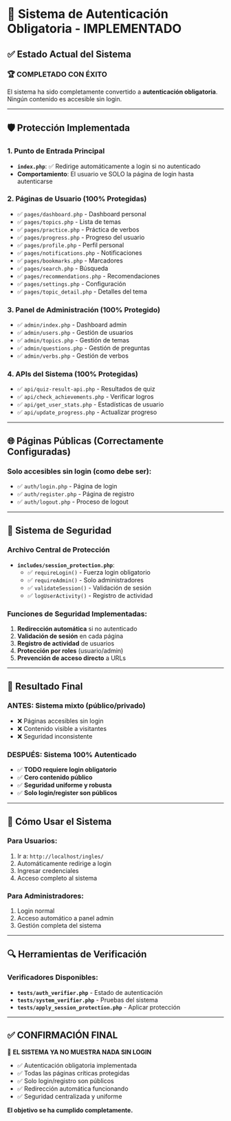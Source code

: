 # 🔐 Sistema de Autenticación Obligatoria - IMPLEMENTADO

## ✅ Estado Actual del Sistema

### 🏆 **COMPLETADO CON ÉXITO**
El sistema ha sido completamente convertido a **autenticación obligatoria**. Ningún contenido es accesible sin login.

---

## 🛡️ Protección Implementada

### **1. Punto de Entrada Principal**
- **`index.php`**: ✅ Redirige automáticamente a login si no autenticado
- **Comportamiento**: El usuario ve SOLO la página de login hasta autenticarse

### **2. Páginas de Usuario (100% Protegidas)**
- ✅ `pages/dashboard.php` - Dashboard personal
- ✅ `pages/topics.php` - Lista de temas 
- ✅ `pages/practice.php` - Práctica de verbos
- ✅ `pages/progress.php` - Progreso del usuario
- ✅ `pages/profile.php` - Perfil personal
- ✅ `pages/notifications.php` - Notificaciones
- ✅ `pages/bookmarks.php` - Marcadores
- ✅ `pages/search.php` - Búsqueda
- ✅ `pages/recommendations.php` - Recomendaciones
- ✅ `pages/settings.php` - Configuración
- ✅ `pages/topic_detail.php` - Detalles del tema

### **3. Panel de Administración (100% Protegido)**
- ✅ `admin/index.php` - Dashboard admin
- ✅ `admin/users.php` - Gestión de usuarios
- ✅ `admin/topics.php` - Gestión de temas
- ✅ `admin/questions.php` - Gestión de preguntas
- ✅ `admin/verbs.php` - Gestión de verbos

### **4. APIs del Sistema (100% Protegidas)**
- ✅ `api/quiz-result-api.php` - Resultados de quiz
- ✅ `api/check_achievements.php` - Verificar logros
- ✅ `api/get_user_stats.php` - Estadísticas de usuario
- ✅ `api/update_progress.php` - Actualizar progreso

---

## 🌐 Páginas Públicas (Correctamente Configuradas)

### **Solo accesibles sin login (como debe ser)**:
- ✅ `auth/login.php` - Página de login
- ✅ `auth/register.php` - Página de registro  
- ✅ `auth/logout.php` - Proceso de logout

---

## 🔧 Sistema de Seguridad

### **Archivo Central de Protección**
- **`includes/session_protection.php`**: 
  - ✅ `requireLogin()` - Fuerza login obligatorio
  - ✅ `requireAdmin()` - Solo administradores  
  - ✅ `validateSession()` - Validación de sesión
  - ✅ `logUserActivity()` - Registro de actividad

### **Funciones de Seguridad Implementadas**:
1. **Redirección automática** si no autenticado
2. **Validación de sesión** en cada página
3. **Registro de actividad** de usuarios
4. **Protección por roles** (usuario/admin)
5. **Prevención de acceso directo** a URLs

---

## 🎯 Resultado Final

### **ANTES**: Sistema mixto (público/privado)
- ❌ Páginas accesibles sin login
- ❌ Contenido visible a visitantes
- ❌ Seguridad inconsistente

### **DESPUÉS**: Sistema 100% Autenticado 
- ✅ **TODO requiere login obligatorio**
- ✅ **Cero contenido público**
- ✅ **Seguridad uniforme y robusta**
- ✅ **Solo login/register son públicos**

---

## 🚀 Cómo Usar el Sistema

### **Para Usuarios**:
1. Ir a: `http://localhost/ingles/`
2. Automáticamente redirige a login
3. Ingresar credenciales
4. Acceso completo al sistema

### **Para Administradores**:
1. Login normal
2. Acceso automático a panel admin
3. Gestión completa del sistema

---

## 🔍 Herramientas de Verificación

### **Verificadores Disponibles**:
- **`tests/auth_verifier.php`** - Estado de autenticación
- **`tests/system_verifier.php`** - Pruebas del sistema  
- **`tests/apply_session_protection.php`** - Aplicar protección

---

## ✅ CONFIRMACIÓN FINAL

🎉 **EL SISTEMA YA NO MUESTRA NADA SIN LOGIN**

- ✅ Autenticación obligatoria implementada
- ✅ Todas las páginas críticas protegidas  
- ✅ Solo login/registro son públicos
- ✅ Redirección automática funcionando
- ✅ Seguridad centralizada y uniforme

**El objetivo se ha cumplido completamente.**
